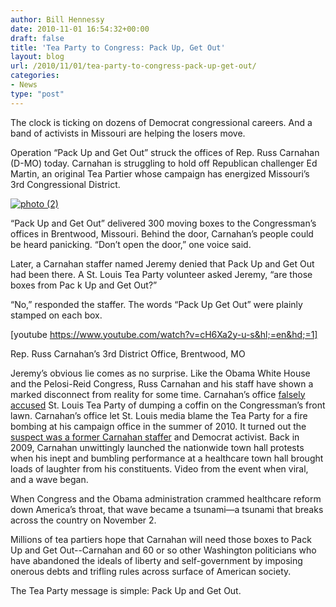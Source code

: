 ```yaml
---
author: Bill Hennessy
date: 2010-11-01 16:54:32+00:00
draft: false
title: 'Tea Party to Congress: Pack Up, Get Out'
layout: blog
url: /2010/11/01/tea-party-to-congress-pack-up-get-out/
categories:
- News
type: "post"
---
```


The clock is ticking on dozens of Democrat congressional careers. And a band of activists in Missouri are helping the losers move. 

 

Operation “Pack Up and Get Out” struck the offices of Rep. Russ Carnahan (D-MO) today. Carnahan is struggling to hold off Republican challenger Ed Martin, an original Tea Partier whose campaign has energized Missouri’s 3rd Congressional District. 

 

[![photo (2)](https://hennessysview.com/wp-content/uploads/2010/11/photo-2_thumb.jpg)
](https://hennessysview.com/wp-content/uploads/2010/11/photo-2.jpg)

 

“Pack Up and Get Out” delivered 300 moving boxes to the Congressman’s offices in Brentwood, Missouri. Behind the door, Carnahan’s people could be heard panicking. “Don’t open the door,” one voice said.

 

Later, a Carnahan staffer named Jeremy denied that Pack Up and Get Out had been there. A St. Louis Tea Party volunteer asked Jeremy, “are those boxes from Pac k Up and Get Out?”

 

“No,” responded the staffer. The words “Pack Up Get Out” were plainly stamped on each box. 

 

[youtube https://www.youtube.com/watch?v=cH6Xa2y-u-s&hl;=en&hd;=1]

Rep. Russ Carnahan’s 3rd District Office, Brentwood, MO

 

 

Jeremy’s obvious lie comes as no surprise. Like the Obama White House and the Pelosi-Reid Congress, Russ Carnahan and his staff have shown a marked disconnect from reality for some time. Carnahan’s office [falsely accused](https://gatewaypundit.firstthings.com/2010/03/stunner-politico-updates-bogus-coffin-threat-story-without-noting-corrections/) St. Louis Tea Party of dumping a coffin on the Congressman’s front lawn. Carnahan’s office let St. Louis media blame the Tea Party for a fire bombing at his campaign office in the summer of 2010. It turned out the [suspect was a former Carnahan staffer](https://gatewaypundit.firstthings.com/2010/08/breaking-carnahan-admits-staffer-was-behind-office-firebombing/) and Democrat activist. Back in 2009, Carnahan unwittingly launched the nationwide town hall protests when his inept and bumbling performance at a healthcare town hall brought loads of laughter from his constituents. Video from the event when viral, and a wave began. 

 

When Congress and the Obama administration crammed healthcare reform down America’s throat, that wave became a tsunami—a tsunami that breaks across the country on November 2.

 

Millions of tea partiers hope that Carnahan will need those boxes to Pack Up and Get Out--Carnahan and 60 or so other Washington politicians who have abandoned the ideals of liberty and self-government by imposing onerous debts and trifling rules across surface of American society. 

 

The Tea Party message is simple: Pack Up and Get Out. 
